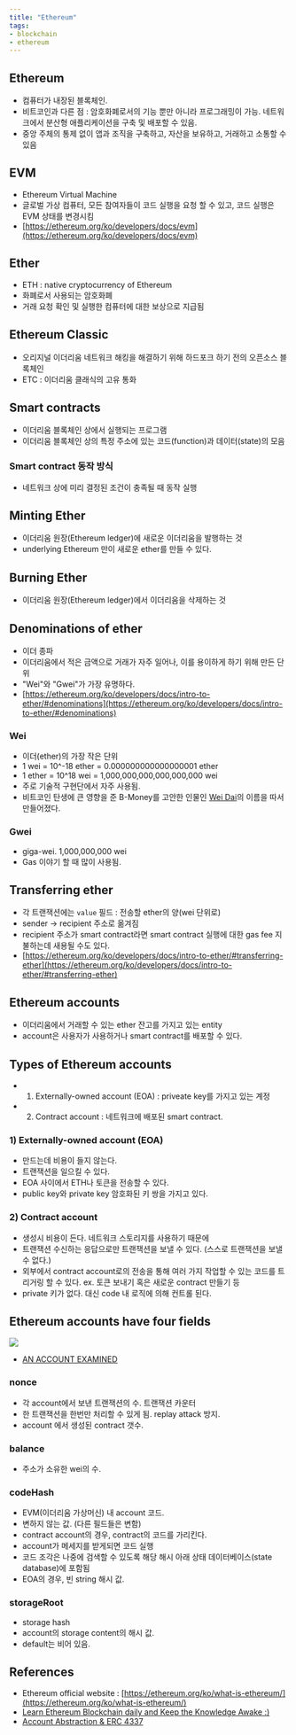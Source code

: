 ```yaml
---
title: "Ethereum"
tags:
- blockchain
- ethereum
---
```


## Ethereum
- 컴퓨터가 내장된 블록체인.
- 비트코인과 다른 점 : 암호화폐로서의 기능 뿐만 아니라 프로그래밍이 가능. 네트워크에서 분산형 애플리케이션을 구축 및 배포할 수 있음.
- 중앙 주체의 통제 없이 앱과 조직을 구축하고, 자산을 보유하고, 거래하고 소통할 수 있음

## EVM
- Ethereum Virtual Machine
- 글로벌 가상 컴퓨터, 모든 참여자들이 코드 실행을 요청 할 수 있고, 코드 실행은 EVM 상태를 변경시킴
- [https://ethereum.org/ko/developers/docs/evm](https://ethereum.org/ko/developers/docs/evm)

## Ether
- ETH : native cryptocurrency of Ethereum
- 화폐로서 사용되는 암호화폐
- 거래 요청 확인 및 실행한 컴퓨터에 대한 보상으로 지급됨

## Ethereum Classic
- 오리지널 이더리움 네트워크 해킹을 해결하기 위해 하드포크 하기 전의 오픈소스 블록체인
- ETC : 이더리움 클래식의 고유 통화

## Smart contracts
- 이더리움 블록체인 상에서 실행되는 프로그램
- 이더리움 블록체인 상의 특정 주소에 있는 코드(function)과 데이터(state)의 모음

### Smart contract 동작 방식
- 네트워크 상에 미리 결정된 조건이 충족될 때 동작 실행

## Minting Ether
- 이더리움 원장(Ethereum ledger)에 새로운 이더리움을 발행하는 것
- underlying Ethereum 만이 새로운 ether를 만들 수 있다.

## Burning Ether
- 이더리움 원장(Ethereum ledger)에서 이더리움을 삭제하는 것

## Denominations of ether
- 이더 종파
- 이더리움에서 적은 금액으로 거래가 자주 일어나, 이를 용이하게 하기 위해 만든 단위
- "Wei"와 "Gwei"가 가장 유명하다.
- [https://ethereum.org/ko/developers/docs/intro-to-ether/#denominations](https://ethereum.org/ko/developers/docs/intro-to-ether/#denominations)

### Wei
- 이더(ether)의 가장 작은 단위
- 1 wei = 10^-18 ether = 0.000000000000000001 ether
- 1 ether = 10^18 wei = 1,000,000,000,000,000,000 wei
- 주로 기술적 구현단에서 자주 사용됨.
- 비트코인 탄생에 큰 영향을 준 B-Money를 고안한 인물인 [Wei Dai](https://en.wikipedia.org/wiki/Wei_Dai)의 이름을 따서 만들어졌다.

### Gwei
- giga-wei. 1,000,000,000 wei
- Gas 이야기 할 때 많이 사용됨.

## Transferring ether
- 각 트랜잭션에는 `value` 필드 : 전송할 ether의 양(wei 단위로)
- sender -> recipient 주소로 옮겨짐
- recipient 주소가 smart contract라면 smart contract 실행에 대한 gas fee 지불하는데 새용될 수도 있다.
- [https://ethereum.org/ko/developers/docs/intro-to-ether/#transferring-ether](https://ethereum.org/ko/developers/docs/intro-to-ether/#transferring-ether)

  
## Ethereum accounts
- 이더리움에서 거래할 수 있는 ether 잔고를 가지고 있는 entity
- account은 사용자가 사용하거나 smart contract를 배포할 수 있다.

## Types of Ethereum accounts
- 1) Externally-owned account (EOA) : priveate key를 가지고 있는 계정
- 2) Contract account : 네트워크에 배포된 smart contract.

### 1) Externally-owned account (EOA)
- 만드는데 비용이 들지 않는다.
- 트랜잭션을 일으킬 수 있다.
- EOA 사이에서 ETH나 토큰을 전송할 수 있다.
- public key와 private key 암호화된 키 쌍을 가지고 있다.

### 2) Contract account
- 생성시 비용이 든다. 네트워크 스토리지를 사용하기 때문에
- 트랜잭션 수신하는 응답으로만 트랜잭션을 보낼 수 있다. (스스로 트랜잭션을 보낼 수 없다.)
- 외부에서 contract account로의 전송을 통해 여러 가지 작업할 수 있는 코드를 트리거링 할 수 있다. ex. 토큰 보내기 혹은 새로운 contract 만들기 등
- private 키가 없다. 대신 code 내 로직에 의해 컨트롤 된다.


## Ethereum accounts have four fields
![](https://ethereum.org/static/19443ab40f108c985fb95b07bac29bcb/302a4/accounts.png)
 - [AN ACCOUNT EXAMINED](https://ethereum.org/ko/developers/docs/accounts/#an-account-examined)

### nonce
- 각 account에서 보낸 트랜잭션의 수. 트랜잭션 카운터
- 한 트랜잭션을 한번만 처리할 수 있게 됨. replay attack 방지.
- account 에서 생성된 contract 갯수.

### balance
- 주소가 소유한 wei의 수.

### codeHash
- EVM(이더리움 가상머신) 내 account 코드.
- 변하지 않는 값. (다른 필드들은 변함)
- contract account의 경우, contract의 코드를 가리킨다.
- account가 메세지를 받게되면 코드 실행
- 코드 조각은 나중에 검색할 수 있도록 해당 해시 아래 상태 데이터베이스(state database)에 포함됨
- EOA의 경우, 빈 string 해시 값.

### storageRoot
- storage hash
- account의 storage content의 해시 값.
- default는 비어 있음.

## References
- Ethereum official website : [https://ethereum.org/ko/what-is-ethereum/](https://ethereum.org/ko/what-is-ethereum/)
- [Learn Ethereum Blockchain daily and Keep the Knowledge Awake :)](https://medium.com/coinsbench/learn-ethereum-blockchain-daily-and-keep-the-knowledge-awake-day-1-6d482ae67ac7)
- [Account Abstraction & ERC 4337](https://medium.com/decipher-media/account-abstraction-erc-4337-2b8dff6b0a34)